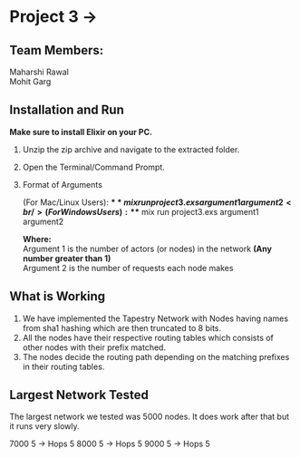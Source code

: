 # Project 3 -> 

## Team Members:
 Maharshi Rawal <br />
 Mohit Garg


## **Installation and Run** 

**Make sure to install Elixir on your PC.** <br />
1. Unzip the zip archive and navigate to the extracted folder. <br/>
2. Open the Terminal/Command Prompt. <br />
3. Format of Arguments 

   (For Mac/Linux Users):    **$** mix run project3.exs argument1  argument2 <br />
   (For Windows Users): **$** mix run project3.exs argument1  argument2  <br />
   
   **Where:**<br />
     Argument 1 is the number of actors (or nodes) in the network **(Any number greater than 1)**<br />
     Argument 2 is the number of requests each node makes <br />

## **What is Working**

1. We have implemented the Tapestry Network with Nodes having names from sha1 hashing which are then truncated to 8 bits.
2. All the nodes have their respective routing tables which consists of other nodes with their prefix matched.
3. The nodes decide the routing path depending on the matching prefixes in their routing tables.


## **Largest Network Tested**

The largest network we tested was 5000 nodes. It does work after that but it runs very slowly.


7000 5 -> Hops 5
8000 5 -> Hops 5
9000 5 -> Hops 5
